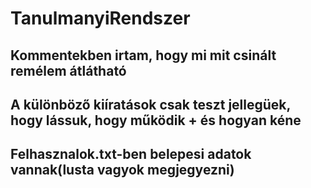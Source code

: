 # TanulmanyiRendszer

## Kommentekben irtam, hogy mi mit csinált remélem átlátható

## A különböző kiíratások csak teszt jellegüek, hogy lássuk, hogy működik + és hogyan kéne

## Felhasznalok.txt-ben belepesi adatok vannak(lusta vagyok megjegyezni)
